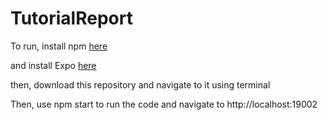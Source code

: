 # TutorialReport

To run, install npm [here](https://docs.npmjs.com/downloading-and-installing-node-js-and-npm)

and install Expo [here](https://docs.expo.dev/workflow/expo-cli/)

then, download this repository and navigate to it using terminal

Then, use npm start to run the code and navigate to http://localhost:19002
